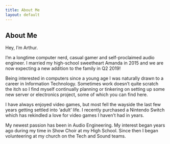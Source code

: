 ```yaml
---
title: About Me
layout: default
---
```


## About Me

Hey, I’m Arthur.

I’m a longtime computer nerd, casual gamer and self-proclaimed audio engineer. I married my high-school sweetheart Amanda in 2015 and we are now expecting a new addition to the family in Q2 2019!

Being interested in computers since a young age I was naturally drawn to a career in Information Technology. Sometimes work doesn’t quite scratch the itch so I find myself continually planning or tinkering on setting up some new server or electronics project, some of which you can find here.

I have always enjoyed video games, but most fell the wayside the last few years getting settled into ‘adult’ life. I recently purchased a Nintendo Switch which has rekindled a love for video games I haven’t had in years.

My newest passion has been in Audio Engineering. My interest began years ago during my time in Show Choir at my High School. Since then I began volunteering at my church on the Tech and Sound teams.

